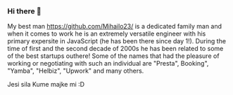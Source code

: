 ### Hi there 👋

My best man https://github.com/Mihailo23/ is a dedicated family man and when it comes to work he is an extremely versatile engineer with his primary expersite in JavaScript (he has been there since day 1!). During the time of first and the second decade of 2000s he has been related to some of the best startups outhere! Some of the names that had the pleasure of working or negotiating with such an individual are "Presta", Booking", "Yamba", "Helbiz", "Upwork" and many others.

Jesi sila Kume majke mi :D

<!--
**anagramik/anagramik** is a ✨ _special_ ✨ repository because its `README.md` (this file) appears on your GitHub profile.

Here are some ideas to get you started:

- 🔭 I’m currently working on ...
- 🌱 I’m currently learning ...
- 👯 I’m looking to collaborate on ...
- 🤔 I’m looking for help with ...
- 💬 Ask me about ...
- 📫 How to reach me: ...
- 😄 Pronouns: ...
- ⚡ Fun fact: ...
-->
